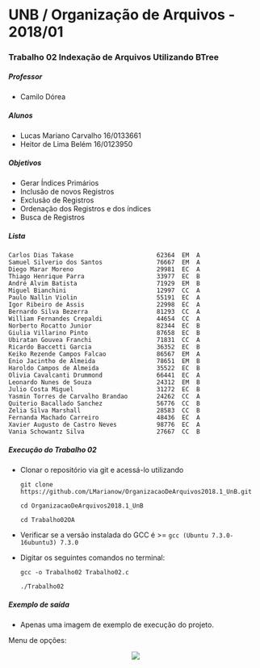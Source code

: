 # UNB / Organização de Arquivos - 2018/01
### Trabalho 02 Indexação de Arquivos Utilizando BTree

##### Professor 
- Camilo Dórea

##### Alunos
- Lucas Mariano Carvalho 16/0133661
- Heitor de Lima Belém   16/0123950

##### Objetivos
- Gerar Índices Primários
- Inclusão de novos Registros
- Exclusão de Registros
- Ordenação dos Registros e dos índices
- Busca de Registros

##### Lista

  ```
Carlos Dias Takase                       62364  EM  A
Samuel Silverio dos Santos               76667  EM  A
Diego Marar Moreno                       29981  EC  A
Thiago Henrique Parra                    33977  EC  B
André Alvim Batista                      71929  EM  B
Miguel Bianchini                         12997  CC  A
Paulo Nallin Violin                      55191  EC  A
Igor Ribeiro de Assis                    22998  EC  A
Bernardo Silva Bezerra                   81293  CC  A
William Fernandes Crepaldi               44654  CC  A
Norberto Rocatto Junior                  82344  EC  B
Giulia Villarino Pinto                   87658  EC  B
Ubiratan Gouvea Franchi                  71831  CC  A
Ricardo Baccetti Garcia                  36352  EC  B
Keiko Rezende Campos Falcao              86567  EM  A
Enio Jacintho de Almeida                 78651  EM  B
Haroldo Campos de Almeida                35522  EC  B
Olivia Cavalcanti Drummond               66441  EC  A
Leonardo Nunes de Souza                  24312  EM  B
Julio Costa Miguel                       31272  EC  B
Yasmin Torres de Carvalho Brandao        24262  CC  A
Quiterio Bacallado Sanchez               56776  CC  B
Zelia Silva Marshall                     28583  CC  B
Fernanda Machado Carreiro                48436  EC  A
Xavier Augusto de Castro Neves           98776  EC  A
Vania Schowantz Silva                    27667  CC  B

  ```

##### Execução do Trabalho 02
- Clonar o repositório via git e acessá-lo utilizando
  ```
  git clone https://github.com/LMarianow/OrganizacaoDeArquivos2018.1_UnB.git
  ```
  ```
  cd OrganizacaoDeArquivos2018.1_UnB
  ```
  ```
  cd Trabalho02OA
  ```
- Verificar se a versão instalada do GCC é >= ``` gcc (Ubuntu 7.3.0-16ubuntu3) 7.3.0 ```

- Digitar os seguintes comandos no terminal:
  ```
  gcc -o Trabalho02 Trabalho02.c
  ```

  ```
  ./Trabalho02
  ```

##### Exemplo de saída
- Apenas uma imagem de exemplo de execução do projeto.

Menu de opções:
<p align="center">
<img src="https://i.imgur.com/q9bO6VF.png">
</p>
